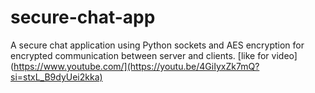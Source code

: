# secure-chat-app
A secure chat application using Python sockets and AES encryption for encrypted communication between server and clients.
[like for video](https://www.youtube.com/](https://youtu.be/4GiIyxZk7mQ?si=stxL_B9dyUei2kka)
